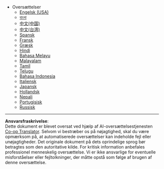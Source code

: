 <!--
CO_OP_TRANSLATOR_METADATA:
{
  "original_hash": "3bd2f51ecf4ac9b39277cba748943793",
  "translation_date": "2025-08-26T21:51:54+00:00",
  "source_file": "docs/_navbar.md",
  "language_code": "da"
}
-->
- Oversættelser
  - [Engelsk (USA)](../../../docs/README)
  - [বাংলা](../../../docs/README.bn)
  - [中文(中国)](../../../docs/README.zh-cn)
  - [中文(台湾)](../../../docs/README.zh-tw)
  - [Spansk](../../../docs/README.es)
  - [Fransk](../../../docs/README.fr)
  - [Græsk](../../../docs/README.el)
  - [Hindi](../../../docs/README.hi)
  - [Bahasa Melayu](../../../docs/README.ms)
  - [Malayalam](../../../docs/README.ml)
  - [Tamil](../../../docs/README.ta)
  - [Telugu](../../../docs/README.te)
  - [Bahasa Indonesia](../../../docs/README.id)
  - [Italiensk](../../../docs/README.it)
  - [Japansk](../../../docs/README.ja)
  - [Hollandsk](../../../docs/README.nl)
  - [Nepali](../../../docs/README.np)
  - [Portugisisk](../../../docs/README.pt)
  - [Russisk](../../../docs/README.ru)

---

**Ansvarsfraskrivelse**:  
Dette dokument er blevet oversat ved hjælp af AI-oversættelsestjenesten [Co-op Translator](https://github.com/Azure/co-op-translator). Selvom vi bestræber os på nøjagtighed, skal du være opmærksom på, at automatiserede oversættelser kan indeholde fejl eller unøjagtigheder. Det originale dokument på dets oprindelige sprog bør betragtes som den autoritative kilde. For kritisk information anbefales professionel menneskelig oversættelse. Vi er ikke ansvarlige for eventuelle misforståelser eller fejltolkninger, der måtte opstå som følge af brugen af denne oversættelse.